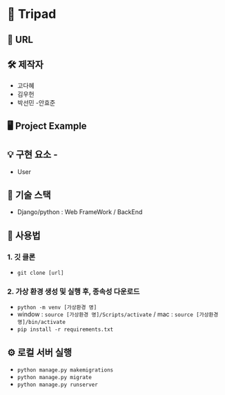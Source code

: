 # 🤖 Tripad

## 👏 URL

## 🛠 제작자
 - 고다혜
 - 김우헌
 - 박선민
 -안효준

## 🖥 Project Example

## 💡 구현 요소 - 

- User


## 🧱 기술 스택

- Django/python : Web FrameWork / BackEnd

## 📖  사용법

### 1. 깃 클론

- `git clone [url]`

### 2. 가상 환경 생성 및 실행 후, 종속성 다운로드

- `python -m venv [가상환경 명]`
- window : `source [가상환경 명]/Scripts/activate` / mac : `source [가상환경 명]/bin/activate`
- `pip install -r requirements.txt`

## ⚙️ 로컬 서버 실행
- `python manage.py makemigrations`
- `python manage.py migrate`
- `python manage.py runserver`